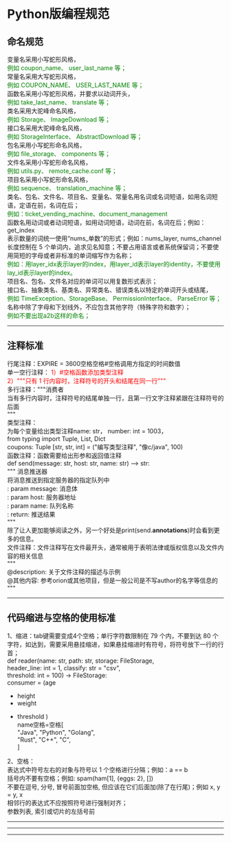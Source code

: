 # Python版编程规范   
## 命名规范
变量名采⽤⼩写蛇形⻛格，  
<font color = green>例如 coupon_name、 user_last_name 等；</font>     
常量名采⽤⼤写蛇形⻛格，  
<font color = green>例如 COUPON_NAME、 USER_LAST_NAME 等；</font>   
函数名采⽤⼩写蛇形⻛格，并要求以动词开头，  
<font color = green>例如 take_last_name、 translate 等；</font>   
类名采⽤⼤驼峰命名⻛格，  
<font color = green>例如 Storage、 ImageDownload 等；</font>   
接⼝名采⽤⼤驼峰命名⻛格，  
<font color = green>例如 StorageInterface、 AbstractDownload 等；</font>   
包名采⽤⼩写蛇形命名⻛格，  
<font color = green>例如 file_storage、 components 等；</font>   
⽂件名采⽤⼩写蛇形命名⻛格，  
<font color = green>例如 utils.py、 remote_cache.conf 等；</font>   
项⽬名采⽤⼩写蛇形命名⻛格，  
<font color = green>例如 sequence、 translation_machine 等；</font>   
类名、包名、⽂件名、项⽬名、变量名、常量名⽤名词或名词短语，如用名词短语，定语在前，名词在后；  
<font color = green>例如：ticket_vending_machine、document_management</font>     
函数名⽤动词或者动词短语，如用动词短语，动词在前，名词在后；例如：get_index  
表示数量的词统一使用“nums_单数”的形式；例如：nums_layer, nums_channel  
⻓度控制在 5 个单词内，追求⻅名知意；不要占⽤语⾔或者系统保留词；不要使⽤简短的字⺟或者非标准的单词缩写作为名称；  
<font color = green>例如：用layer_idx表示layer的index，用layer_id表示layer的identity，不要使用lay_id表示layer的index。</font>    
项⽬名、包名、⽂件名对应的单词可以⽤复数形式表示；  
接⼝名、抽象类名、基类名、异常类名、错误类名以特定的单词开头或结尾，  
<font color = green>例如 TimeException、StorageBase、 PermissionInterface、 ParseError 等；  </font>   
名称中除了字⺟和下划线外，不应包含其他字符（特殊字符和数字）；  
<font color = green>例如不要出现a2b这样的命名；  </font>   

-----

## 注释标准  
行尾注释：EXPIRE = 3600空格空格#空格调⽤⽅指定的时间数值  
单一空行注释：  <font color =red>
1）#空格函数添加类型注释   
2）"""只有 1 ⾏内容时，注释符号的开头和结尾在同⼀⾏"""  </font>  
多行注释："""消费者  
当有多⾏内容时，注释符号的结尾单独⼀⾏，且第⼀⾏⽂字注释紧跟在注释符号的后⾯  
"""  
类型注释：  
为每个变量给出类型注释name: str， number: int = 1003，   
from typing import Tuple, List, Dict   
coupons: Tuple [str, str, int] = ("编写类型注释", "像c/java", 100)  
函数注释：函数需要给出形参和返回值注释  
def send(message: str, host: str, name: str) --> str:  
""" 消息推送器  
将消息推送到指定服务器的指定队列中  
: param message: 消息体  
: param host: 服务器地址  
: param name: 队列名称  
: return: 推送结果  
"""  
除了让人更加能够阅读之外，另一个好处是print(send.__annotations__)时会看到更多的信息。  
文件注释：⽂件注释写在⽂件最开头，通常被⽤于表明法律或版权信息以及⽂件内容的相关信息  
"""  
@description: 关于⽂件注释的描述与示例  
@其他内容: 参考orion或其他项目，但是一般公司是不写author的名字等信息的  
"""  

----

## 代码缩进与空格的使用标准  
1、缩进：tab键需要变成4个空格；单⾏字符数限制在 79 个内，不要到达 80 个字符，如达到，需要采用悬挂缩进，如果悬挂缩进时有符号，将符号放下⼀⾏的⾏⾸；  
def reader(name: str, path: str, storage: FileStorage,   
header_line: int = 1, classify: str = "csv",  
threshold: int = 100) -> FileStorage:  
consumer = (age  
+ height  
+ weight  
* threshold )  
name空格=空格[  
"Java", "Python", "Golang",  
"Rust", "C++", "C",  
]  

2、空格：  
表达式中符号左右的对象与符号以 1 个空格进⾏分隔；例如：a == b  
括号内不要有空格；例如: spam(ham[1], {eggs: 2}, [])  
不要在逗号, 分号, 冒号前面加空格, 但应该在它们后面加(除了在行尾)；例如 x, y = y, x  
相邻⾏的表达式不应按照符号进⾏强制对⻬；  
参数列表, 索引或切片的左括号前  


-----
-----
-----